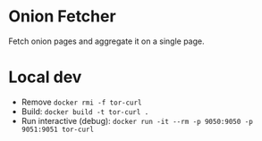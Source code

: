 # Onion Fetcher

Fetch onion pages and aggregate it on a single page.

# Local dev

- Remove `docker rmi -f tor-curl`
- Build: `docker build -t tor-curl .`
- Run interactive (debug): `docker run -it --rm -p 9050:9050 -p 9051:9051 tor-curl`
